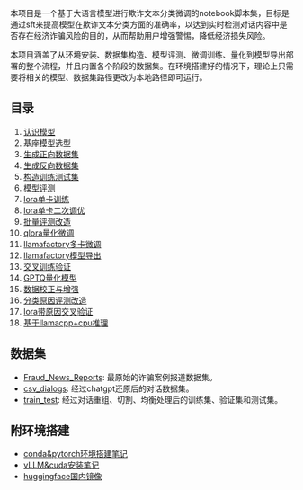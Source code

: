 
本项目是一个基于大语言模型进行欺诈文本分类微调的notebook脚本集，目标是通过sft来提高模型在欺诈文本分类方面的准确率，以达到实时检测对话内容中是否存在经济诈骗风险的目的，从而帮助用户增强警惕，降低经济损失风险。

本项目涵盖了从环境安装、数据集构造、模型评测、微调训练、量化到模型导出部署的整个流程，并且内置各个阶段的数据集。在环境搭建好的情况下，理论上只需要将相关的模型、数据集路径更改为本地路径即可运行。

## 目录

1. [认识模型](./0-认识模型.ipynb)
2. [基座模型选型](./1-基座模型选型.ipynb)
3. [生成正向数据集](./2-制作数据集：正向标签.ipynb)
4. [生成反向数据集](./3-制作数据集：反向标签.ipynb)
5. [构造训练测试集](./4-制作数据集：训练测试集.ipynb)
6. [模型评测](./5-模型评测.ipynb)
7. [lora单卡训练](./6-lora单卡训练.ipynb)
8. [lora单卡二次调优](./7-lora单卡参数调优.ipynb)
9. [批量评测改造](./8-模型评测：批量评测改造.ipynb)
10. [qlora量化微调](./10-qlora量化微调.ipynb)
11. [llamafactory多卡微调](./11-llamafactory：多卡训练.ipynb)
12. [llamafactory模型导出](./12-llamafactory：模型导出与部署.ipynb)
13. [交叉训练验证](./13-lora交叉验证.ipynb)
14. [GPTQ量化模型](./14-GPTQ量化模型.ipynb)
15. [数据校正与增强](./15-制作数据集：校正与增强.ipynb)
16. [分类原因评测改造](./16-模型评测：支持分类原因改造.ipynb)
17. [lora带原因交叉验证](./17-lora带原因交叉验证.ipynb)
18. [基于llamacpp+cpu推理](./18-基于llamacpp在cpu上推理.ipynb)

## 数据集
- [Fraud_News_Reports](./dataset/Fraud_News_Reports): 最原始的诈骗案例报道数据集。
- [csv_dialogs](./dataset/csv_dialogs): 经过chatgpt还原后的对话数据集。
- [train_test](./dataset/train_test): 经过对话重组、切割、均衡处理后的训练集、验证集和测试集。

## 附环境搭建
- [conda&pytorch环境搭建笔记](https://golfxiao.blog.csdn.net/article/details/140819506)
- [vLLM&cuda安装笔记](https://golfxiao.blog.csdn.net/article/details/140877932)
- [huggingface国内镜像](https://hf-mirror.com/)
